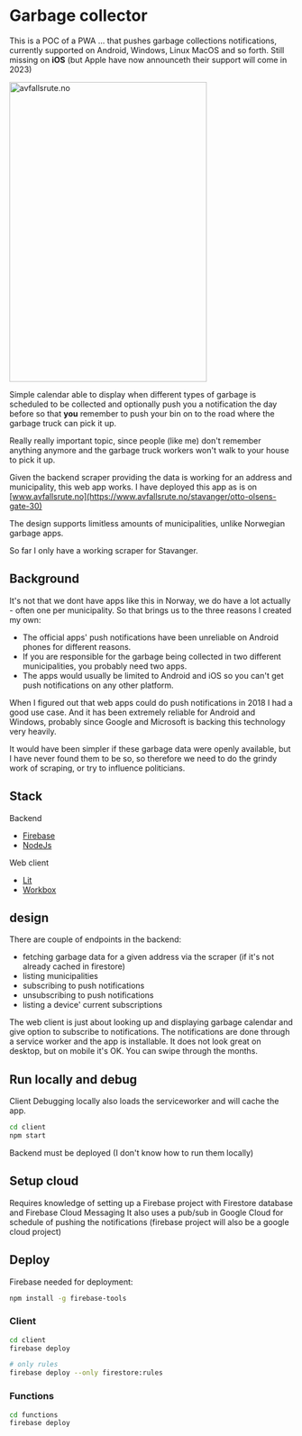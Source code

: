 # Garbage collector

This is a POC of a PWA ... that pushes garbage collections notifications, currently supported on Android, Windows, Linux MacOS and so forth.
Still missing on **iOS** (but Apple have now announceth their support will come in 2023)

<img src="https://storage.googleapis.com/atle-static/backgrounds/avfallsrute.jpg"
    width="350"
    height="532"
    alt="avfallsrute.no">

Simple calendar able to display when different types of garbage is scheduled to be collected and optionally push you a notification the day before so that **you** remember to push your bin on to the road where the garbage truck can pick it up.

Really really important topic, since people (like me) don't remember anything anymore and the garbage truck workers won't walk to your house to pick it up.

Given the backend scraper providing the data is working for an address and municipality, this web app works. I have deployed this app as is on [www.avfallsrute.no](https://www.avfallsrute.no/stavanger/otto-olsens-gate-30)

The design supports limitless amounts of municipalities, unlike Norwegian garbage apps.

So far I only have a working scraper for Stavanger.

## Background

It's not that we dont have apps like this in Norway, we do have a lot actually - often one per municipality.
So that brings us to the three reasons I created my own:

- The official apps' push notifications have been unreliable on Android phones for different reasons.
- If you are responsible for the garbage being collected in two different municipalities, you probably need two apps.
- The apps would usually be limited to Android and iOS so you can't get push notifications on any other platform.

When I figured out that web apps could do push notifications in 2018 I had a good use case. And it has been extremely reliable for Android and Windows, probably since Google and Microsoft is backing this technology very heavily.

It would have been simpler if these garbage data were openly available, but I have never found them to be so, so therefore we need to do the grindy work of scraping, or try to influence politicians.

## Stack

Backend

- [Firebase](https://firebase.google.com/)
- [NodeJs](https://nodejs.org/en/)

Web client

- [Lit](https://lit.dev)
- [Workbox](https://developer.chrome.com/docs/workbox/)

## design

There are couple of endpoints in the backend:

- fetching garbage data for a given address via the scraper (if it's not already cached in firestore)
- listing municipalities
- subscribing to push notifications
- unsubscribing to push notifications
- listing a device' current subscriptions

The web client is just about looking up and displaying garbage calendar and give option to subscribe to notifications.
The notifications are done through a service worker and the app is installable.
It does not look great on desktop, but on mobile it's OK. You can swipe through the months.

## Run locally and debug

Client
Debugging locally also loads the serviceworker and will cache the app.

```sh
cd client
npm start
```

Backend must be deployed (I don't know how to run them locally)

## Setup cloud

Requires knowledge of setting up a Firebase project with Firestore database and Firebase Cloud Messaging
It also uses a pub/sub in Google Cloud for schedule of pushing the notifications (firebase project will also be a google cloud project)

## Deploy

Firebase needed for deployment:

```sh
npm install -g firebase-tools
```

### Client

```sh
cd client
firebase deploy

# only rules
firebase deploy --only firestore:rules
```

### Functions

```sh
cd functions
firebase deploy

```
